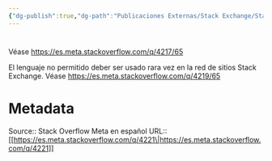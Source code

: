 ```yaml
---
{"dg-publish":true,"dg-path":"Publicaciones Externas/Stack Exchange/Stack Overflow en español/Stack Overflow en español Meta/es.meta.stackoverflow.com-4221.md","permalink":"/publicaciones-externas/stack-exchange/stack-overflow-en-espanol/stack-overflow-en-espanol-meta/es-meta-stackoverflow-com-4221/","hide":true,"noteIcon":"default","created":"2024-04-03T12:49:10.511-06:00","updated":"2024-04-05T16:44:04.141-06:00"}
---
```


# 

Véase https://es.meta.stackoverflow.com/q/4217/65

El lenguaje no permitido deber ser usado rara vez en la red de sitios Stack Exchange. Véase https://es.meta.stackoverflow.com/q/4219/65

# Metadata
Source:: Stack Overflow Meta en español
URL:: [[https://es.meta.stackoverflow.com/q/4221\|https://es.meta.stackoverflow.com/q/4221]]

